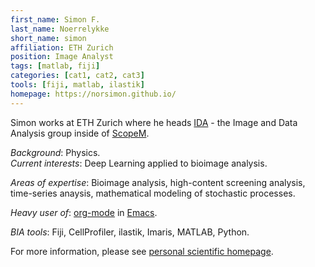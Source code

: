```yaml
---
first_name: Simon F.
last_name: Noerrelykke
short_name: simon
affiliation: ETH Zurich
position: Image Analyst
tags: [matlab, fiji]
categories: [cat1, cat2, cat3]
tools: [fiji, matlab, ilastik]
homepage: https://norsimon.github.io/
---
```


Simon works at ETH Zurich where he heads [IDA](http://let-your-data-speak.com/) - the Image and Data Analysis group inside of [ScopeM](https://scopem.ethz.ch/).  

*Background*: Physics.  
*Current interests*: Deep Learning applied to bioimage analysis.  

*Areas of expertise*: Bioimage analysis, high-content screening analysis, time-series anaysis,  mathematical modeling of stochastic processes.  

*Heavy user of*: [org-mode](https://orgmode.org/) in [Emacs](https://www.gnu.org/software/emacs/).  

*BIA tools*: Fiji, CellProfiler, ilastik, Imaris, MATLAB, Python.

For more information, please see [personal scientific homepage](https://norsimon.github.io/). 
